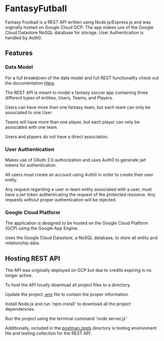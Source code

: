 # FantasyFutball

Fantasy Football is a REST API written using Node.js/Express.js and was orginally hosted on Google Cloud GCP. The app makes use of the Google Cloud Datastore NoSQL database for storage. User Authentication is handled by Auth0.


## Features

### Data Model

For a full breakdown of the data model and full REST functionality check out the documentation [Here](Documentation/Fantasy_Futball_API.pdf).

The REST API is meant to model a fantasy soccer app containing three different types of entities, Users, Teams, and Players. 

Users can have more than one fantasy team, but each team can only be associated to one User.

Teams will have more than one player, but each player can only be associated with one team.

Users and players do not have a direct association.

### User Authentication

Makes use of OAuth 2.0 authorization and uses Auth0 to generate jwt tokens for authentication.

All users must create an account using Auth0 in order to create their user entity.

Any request regarding a user or team entity associated with a user, must have a jwt token authenticating the request of the protected resource. Any requests without proper authentication will be rejected.

### Google Cloud Platform

The application is designed to be hosted on the Google Cloud Platform (GCP) using the Google App Engine. 

Uses the Google Cloud Datastore, a NoSQL database, to store all entity and relationship data. 

## Hosting REST API

The API was originally deployed on GCP but due to credits expiring is no longer active. 

To host the API locally download all project files to a directory.

Update the project [.env](.env) file to contain the proper information.

Install Node.js and run 'npm install' to download all the project dependencies. 

Run the project using the terminal command 'node server.js'

Additionally, included in the [postman_tests](postman_tests) directory is testing environment file and testing collection for the REST API.


